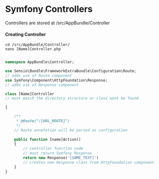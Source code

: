 Symfony Controllers
===================

Controllers are stored at /src/AppBundle/Controller

#### Creating Controller 

    cd /src/AppBundle/Controller/
    nano [Name]Controller.php
    
```php

namespace AppBundle\Controller;

use Sensio\Bundle\FrameworkExtraBundle\Configuration\Route;
// adds use of Route component
use Symfony\Component\HttpFoundation\Response;
// adds use of Response component

class [Name]Controller
// must match the directory structure or class wont be found

{

    /**
     * @Route("/[URL_ROUTE]")
     */
    // Route annotation will be parsed as configuration
    
    public function [name]Action()
    {
        // controller function code
        // must return Symfony Response
        return new Response('[SOME_TEXT]')
        // creates new Response class from HttpFoundation component
    }
}


```